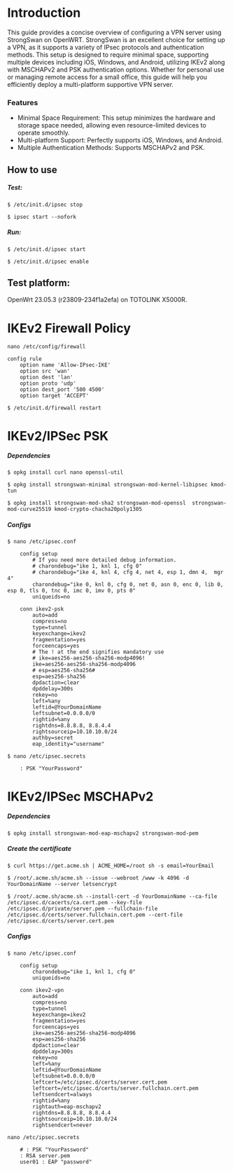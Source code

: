 # Introduction
This guide provides a concise overview of configuring a VPN server using StrongSwan on OpenWRT. StrongSwan is an excellent choice for setting up a VPN, as it supports a variety of IPsec protocols and authentication methods. This setup is designed to require minimal space, supporting multiple devices including iOS, Windows, and Android, utilizing IKEv2 along with MSCHAPv2 and PSK authentication options. Whether for personal use or managing remote access for a small office, this guide will help you efficiently deploy a multi-platform supportive VPN server.

### Features
- Minimal Space Requirement: This setup minimizes the hardware and storage space needed, allowing even resource-limited devices to operate smoothly.
- Multi-platform Support: Perfectly supports iOS, Windows, and Android.
- Multiple Authentication Methods: Supports MSCHAPv2 and PSK.


## How to use
##### Test:
`$ /etc/init.d/ipsec stop`

`$ ipsec start --nofork`
##### Run:
`$ /etc/init.d/ipsec start`

`$ /etc/init.d/ipsec enable`

## Test platform: 
OpenWrt 23.05.3 (r23809-234f1a2efa) on TOTOLINK X5000R.

# IKEv2 Firewall Policy
`nano /etc/config/firewall`

	config rule
		option name 'Allow-IPsec-IKE'
		option src 'wan'
		option dest 'lan'
		option proto 'udp'
		option dest_port '500 4500'
		option target 'ACCEPT'
      
`$ /etc/init.d/firewall restart`


# IKEv2/IPSec PSK
##### Dependencies
`$ opkg install curl nano openssl-util`

`$ opkg install strongswan-minimal strongswan-mod-kernel-libipsec kmod-tun`

`$ opkg install strongswan-mod-sha2 strongswan-mod-openssl  strongswan-mod-curve25519 kmod-crypto-chacha20poly1305`
##### Configs
`$ nano /etc/ipsec.conf`

		config setup
			# If you need more detailed debug information.
			# charondebug="ike 1, knl 1, cfg 0"
			# charondebug="ike 4, knl 4, cfg 4, net 4, esp 1, dmn 4,  mgr 4"
			charondebug="ike 0, knl 0, cfg 0, net 0, asn 0, enc 0, lib 0, esp 0, tls 0, tnc 0, imc 0, imv 0, pts 0"
			uniqueids=no
		
		conn ikev2-psk
			auto=add
			compress=no
			type=tunnel
			keyexchange=ikev2
			fragmentation=yes
			forceencaps=yes
			# The ! at the end signifies mandatory use
			# ike=aes256-aes256-sha256-modp4096!
			ike=aes256-aes256-sha256-modp4096
			# esp=aes256-sha256#
			esp=aes256-sha256
			dpdaction=clear
			dpddelay=300s
			rekey=no
			left=%any
			leftid=@YourDomainName
			leftsubnet=0.0.0.0/0
			rightid=%any
			rightdns=8.8.8.8, 8.8.4.4
			rightsourceip=10.10.10.0/24
			authby=secret
			eap_identity="username"

`$ nano /etc/ipsec.secrets`

		: PSK "YourPassword"


# IKEv2/IPSec MSCHAPv2
##### Dependencies
`$ opkg install strongswan-mod-eap-mschapv2 strongswan-mod-pem`

##### Create the certificate
`$ curl https://get.acme.sh | ACME_HOME=/root sh -s email=YourEmail`

`$ /root/.acme.sh/acme.sh --issue --webroot /www -k 4096 -d YourDomainName --server letsencrypt`

`$ /root/.acme.sh/acme.sh --install-cert -d YourDomainName --ca-file /etc/ipsec.d/cacerts/ca.cert.pem --key-file /etc/ipsec.d/private/server.pem --fullchain-file /etc/ipsec.d/certs/server.fullchain.cert.pem --cert-file /etc/ipsec.d/certs/server.cert.pem`

##### Configs
`$ nano /etc/ipsec.conf`

		config setup
			charondebug="ike 1, knl 1, cfg 0"
			uniqueids=no

		conn ikev2-vpn
			auto=add
			compress=no
			type=tunnel
			keyexchange=ikev2
			fragmentation=yes
			forceencaps=yes
			ike=aes256-aes256-sha256-modp4096
			esp=aes256-sha256
			dpdaction=clear
			dpddelay=300s
			rekey=no
			left=%any
			leftid=@YourDomainName
			leftsubnet=0.0.0.0/0
			leftcert=/etc/ipsec.d/certs/server.cert.pem
			leftcert=/etc/ipsec.d/certs/server.fullchain.cert.pem
			leftsendcert=always
			rightid=%any
			rightauth=eap-mschapv2
			rightdns=8.8.8.8, 8.8.4.4
			rightsourceip=10.10.10.0/24
			rightsendcert=never

`nano /etc/ipsec.secrets`

		# : PSK "YourPassword"
		: RSA server.pem
		user01 : EAP "password" 

